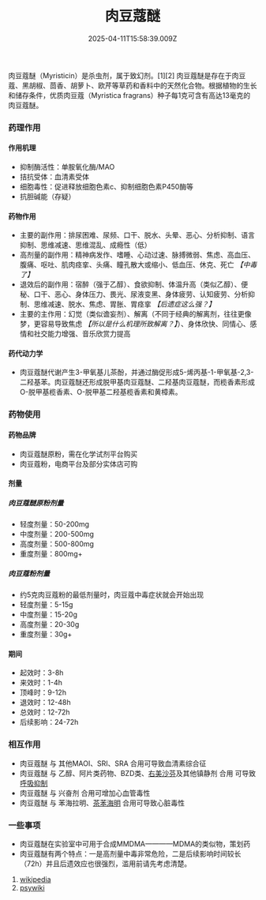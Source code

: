 ﻿---
title: 肉豆蔻醚
description: 
published: true
date: 2025-04-11T15:58:39.009Z
tags: 
editor: markdown
dateCreated: 2025-04-12T10:05:12.112Z
---

肉豆蔻醚（Myristicin）是杀虫剂，属于致幻剂。[1][2]
肉豆蔻醚是存在于肉豆蔻、黑胡椒、茴香、胡萝卜、欧芹等草药和香料中的天然化合物。根据植物的生长和储存条件，优质肉豆蔻（Myristica fragrans）种子每1克可含有高达13毫克的肉豆蔻醚。
### 药理作用
#### 作用机理
- 抑制酶活性：单胺氧化酶/MAO
- 拮抗受体：血清素受体
- 细胞毒性：促进释放细胞色素c、抑制细胞色素P450酶等
- 抗胆碱能（存疑）
#### 药物作用
- 主要的副作用：排尿困难、尿频、口干、脱水、头晕、恶心、分析抑制、语言抑制、思维减速、思维混乱、成瘾性（低）
- 高剂量的副作用：精神病发作、嗜睡、心动过速、脉搏微弱、焦虑、高血压、腹痛、呕吐、肌肉痉挛、头痛、瞳孔散大或缩小、低血压、休克、死亡 *【中毒了】*
- 退效后的副作用：宿醉（强于乙醇）、食欲抑制、体温升高（类似乙醇）、便秘、口干、恶心、身体压力、畏光、尿液变黑、身体疲劳、认知疲劳、分析抑制、思维减速、脱水、焦虑、胃胀、胃痉挛 *【后遗症这么强？】*
- 主要的主作用：幻觉（类似谵妄剂）、解离（不同于经典的解离剂，往往更像梦，更容易导致焦虑 *【所以是什么机理所致解离？】*）、身体欣快、同情心、感情和社交能力增强、音乐欣赏力提高
#### 药代动力学
- 肉豆蔻醚代谢产生3-甲氧基儿茶酚，并通过酶促形成5-烯丙基-1-甲氧基-2,3-二羟基苯。肉豆蔻醚还形成脱甲基肉豆蔻醚、二羟基肉豆蔻醚，而榄香素形成O-脱甲基榄香素、O-脱甲基二羟基榄香素和黄樟素。
### 药物使用
#### 药物品牌
- 肉豆蔻醚原粉，需在化学试剂平台购买
- 肉豆蔻粉，电商平台及部分实体店可购
#### 剂量
##### 肉豆蔻醚原粉剂量
- 轻度剂量：50-200mg
- 中度剂量：200-500mg
- 高度剂量：500-800mg
- 重度剂量：800mg+
##### 肉豆蔻粉剂量
- 约5克肉豆蔻粉的最低剂量时，肉豆蔻中毒症状就会开始出现
- 轻度剂量：5-15g
- 中度剂量：15-20g
- 高度剂量：20-30g
- 重度剂量：30g+
#### 期间
- 起效时：3-8h
- 来效时：1-4h
- 顶峰时：9-12h
- 退效时：12-48h
- 总效时：12-72h
- 后续影响：24-72h
### 相互作用
- 肉豆蔻醚 与 其他MAOI、SRI、SRA 合用可导致血清素综合征
- 肉豆蔻醚 与 乙醇、阿片类药物、BZD类、[右美沙芬](https://overspeed-wiki.github.io/DXM/)及其他镇静剂 合用 可导致[呼吸抑制](https://overspeed-wiki.github.io/%E5%91%BC%E5%90%B8%E6%8A%91%E5%88%B6/)
- 肉豆蔻醚 与 兴奋剂 合用可增加心血管毒性
- 肉豆蔻醚 与 苯海拉明、[茶苯海明](https://overspeed-wiki.github.io/%E8%8C%B6%E7%A2%B1%E7%B1%BB%E8%8D%AF%E7%89%A9/#%E8%8C%B6%E8%8B%AF%E6%B5%B7%E6%98%8E%EF%BC%88Dimenhydrinate%EF%BC%89) 合用可导致心脏毒性
### 一些事项
- 肉豆蔻醚在实验室中可用于合成MMDMA————MDMA的类似物，策划药
- 肉豆蔻醚有两个特点：一是高剂量中毒非常危险，二是后续影响时间较长（72h）并且后遗效应也很强烈，滥用前请先考虑清楚。

1.	[wikipedia](https://en.wikipedia.org/wiki/Myristicin)
2.  [psywiki](https://m.psychonautwiki.org/wiki/Myristicin)

